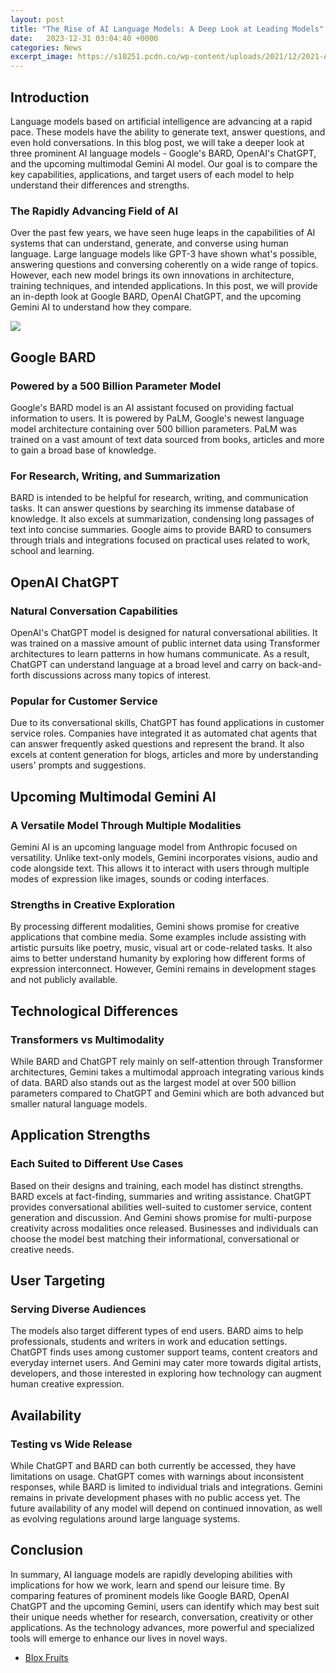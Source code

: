 ```yaml
---
layout: post
title: "The Rise of AI Language Models: A Deep Look at Leading Models"
date:   2023-12-31 03:04:40 +0000
categories: News
excerpt_image: https://s10251.pcdn.co/wp-content/uploads/2021/12/2021-Alan-D-Thompson-AI-Calendar-Timeline-Rev-2a.png
---
```

## Introduction
Language models based on artificial intelligence are advancing at a rapid pace. These models have the ability to generate text, answer questions, and even hold conversations. In this blog post, we will take a deeper look at three prominent AI language models - Google's BARD, OpenAI's ChatGPT, and the upcoming multimodal Gemini AI model. Our goal is to compare the key capabilities, applications, and target users of each model to help understand their differences and strengths.
### The Rapidly Advancing Field of AI
Over the past few years, we have seen huge leaps in the capabilities of AI systems that can understand, generate, and converse using human language. Large language models like GPT-3 have shown what's possible, answering questions and conversing coherently on a wide range of topics. However, each new model brings its own innovations in architecture, training techniques, and intended applications. In this post, we will provide an in-depth look at Google BARD, OpenAI ChatGPT, and the upcoming Gemini AI to understand how they compare.

![](https://s10251.pcdn.co/wp-content/uploads/2021/12/2021-Alan-D-Thompson-AI-Calendar-Timeline-Rev-2a.png)
## Google BARD
### Powered by a 500 Billion Parameter Model
Google's BARD model is an AI assistant focused on providing factual information to users. It is powered by PaLM, Google's newest language model architecture containing over 500 billion parameters. PaLM was trained on a vast amount of text data sourced from books, articles and more to gain a broad base of knowledge.
### For Research, Writing, and Summarization
BARD is intended to be helpful for research, writing, and communication tasks. It can answer questions by searching its immense database of knowledge. It also excels at summarization, condensing long passages of text into concise summaries. Google aims to provide BARD to consumers through trials and integrations focused on practical uses related to work, school and learning.
## OpenAI ChatGPT
### Natural Conversation Capabilities
OpenAI's ChatGPT model is designed for natural conversational abilities. It was trained on a massive amount of public internet data using Transformer architectures to learn patterns in how humans communicate. As a result, ChatGPT can understand language at a broad level and carry on back-and-forth discussions across many topics of interest.
### Popular for Customer Service
Due to its conversational skills, ChatGPT has found applications in customer service roles. Companies have integrated it as automated chat agents that can answer frequently asked questions and represent the brand. It also excels at content generation for blogs, articles and more by understanding users' prompts and suggestions.
## Upcoming Multimodal Gemini AI
### A Versatile Model Through Multiple Modalities
Gemini AI is an upcoming language model from Anthropic focused on versatility. Unlike text-only models, Gemini incorporates visions, audio and code alongside text. This allows it to interact with users through multiple modes of expression like images, sounds or coding interfaces.
### Strengths in Creative Exploration
By processing different modalities, Gemini shows promise for creative applications that combine media. Some examples include assisting with artistic pursuits like poetry, music, visual art or code-related tasks. It also aims to better understand humanity by exploring how different forms of expression interconnect. However, Gemini remains in development stages and not publicly available.
## Technological Differences
### Transformers vs Multimodality
While BARD and ChatGPT rely mainly on self-attention through Transformer architectures, Gemini takes a multimodal approach integrating various kinds of data. BARD also stands out as the largest model at over 500 billion parameters compared to ChatGPT and Gemini which are both advanced but smaller natural language models.
## Application Strengths
### Each Suited to Different Use Cases
Based on their designs and training, each model has distinct strengths. BARD excels at fact-finding, summaries and writing assistance. ChatGPT provides conversational abilities well-suited to customer service, content generation and discussion. And Gemini shows promise for multi-purpose creativity across modalities once released. Businesses and individuals can choose the model best matching their informational, conversational or creative needs.
## User Targeting
### Serving Diverse Audiences
The models also target different types of end users. BARD aims to help professionals, students and writers in work and education settings. ChatGPT finds uses among customer support teams, content creators and everyday internet users. And Gemini may cater more towards digital artists, developers, and those interested in exploring how technology can augment human creative expression.
## Availability
### Testing vs Wide Release
While ChatGPT and BARD can both currently be accessed, they have limitations on usage. ChatGPT comes with warnings about inconsistent responses, while BARD is limited to individual trials and integrations. Gemini remains in private development phases with no public access yet. The future availability of any model will depend on continued innovation, as well as evolving regulations around large language systems.
## Conclusion
In summary, AI language models are rapidly developing abilities with implications for how we work, learn and spend our leisure time. By comparing features of prominent models like Google BARD, OpenAI ChatGPT and the upcoming Gemini, users can identify which may best suit their unique needs whether for research, conversation, creativity or other applications. As the technology advances, more powerful and specialized tools will emerge to enhance our lives in novel ways.
- [Blox Fruits](https://quiznow.me/quiz/quiz-blox-fruits-wiki-knowledge-30/)
